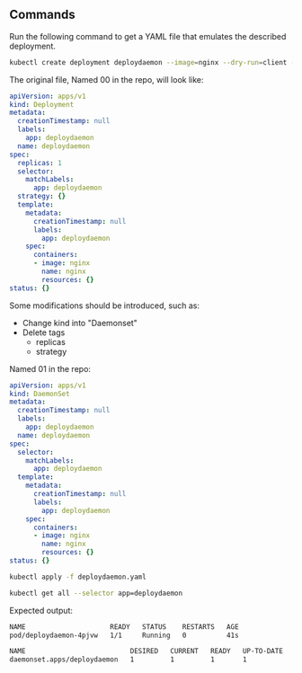 ## Commands

Run the following command to get a YAML file that emulates the described deployment.

```bash
kubectl create deployment deploydaemon --image=nginx --dry-run=client -o yaml > deploydaemon.yaml
```

The original file, Named 00 in the repo, will look like:
```YAML
apiVersion: apps/v1
kind: Deployment
metadata:
  creationTimestamp: null
  labels:
    app: deploydaemon
  name: deploydaemon
spec:
  replicas: 1
  selector:
    matchLabels:
      app: deploydaemon
  strategy: {}
  template:
    metadata:
      creationTimestamp: null
      labels:
        app: deploydaemon
    spec:
      containers:
      - image: nginx
        name: nginx
        resources: {}
status: {}
```

Some modifications should be introduced, such as:
- Change kind into "Daemonset"
- Delete tags
    - replicas
    - strategy


Named 01 in the repo:
```YAML
apiVersion: apps/v1
kind: DaemonSet
metadata:
  creationTimestamp: null
  labels:
    app: deploydaemon
  name: deploydaemon
spec:
  selector:
    matchLabels:
      app: deploydaemon
  template:
    metadata:
      creationTimestamp: null
      labels:
        app: deploydaemon
    spec:
      containers:
      - image: nginx
        name: nginx
        resources: {}
status: {}
```

```bash
kubectl apply -f deploydaemon.yaml
```
```bash
kubectl get all --selector app=deploydaemon
```

Expected output:
```bash
NAME                     READY   STATUS    RESTARTS   AGE
pod/deploydaemon-4pjvw   1/1     Running   0          41s

NAME                          DESIRED   CURRENT   READY   UP-TO-DATE   AVAILABLE   NODE SELECTOR   AGE
daemonset.apps/deploydaemon   1         1         1       1            1           <none>          41s

```